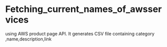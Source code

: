 # Fetching_current_names_of_awsservices
using AWS product page API. It generates CSV file containing category ,name,description,link
